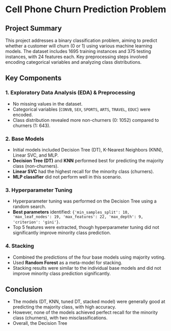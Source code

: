 # Cell Phone Churn Prediction Problem

## Project Summary

This project addresses a binary classification problem, aiming to predict whether a customer will churn (0 or 1) using various machine learning models. The dataset includes 1695 training instances and 375 testing instances, with 24 features each. Key preprocessing steps involved encoding categorical variables and analyzing class distributions.

## Key Components

### 1. Exploratory Data Analysis (EDA) & Preprocessing
- No missing values in the dataset.
- Categorical variables (`CONVB`, `SEX`, `SPORTS`, `ARTS`, `TRAVEL`, `EDUC`) were encoded.
- Class distribution revealed more non-churners (0: 1052) compared to churners (1: 643).

### 2. Base Models
- Initial models included Decision Tree (DT), K-Nearest Neighbors (KNN), Linear SVC, and MLP.
- **Decision Tree (DT)** and **KNN** performed best for predicting the majority class (non-churners).
- **Linear SVC** had the highest recall for the minority class (churners).
- **MLP classifier** did not perform well in this scenario.

### 3. Hyperparameter Tuning
- Hyperparameter tuning was performed on the Decision Tree using a random search.
- **Best parameters** identified: `{'min_samples_split': 10, 'max_leaf_nodes': 19, 'max_features': 22, 'max_depth': 9, 'criterion': 'gini'}`.
- Top 5 features were extracted, though hyperparameter tuning did not significantly improve minority class prediction.

### 4. Stacking
- Combined the predictions of the four base models using majority voting.
- Used **Random Forest** as a meta-model for stacking.
- Stacking results were similar to the individual base models and did not improve minority class prediction significantly.

## Conclusion
- The models (DT, KNN, tuned DT, stacked model) were generally good at predicting the majority class, with high accuracy.
- However, none of the models achieved perfect recall for the minority class (churners), with two misclassifications.
- Overall, the Decision Tree
